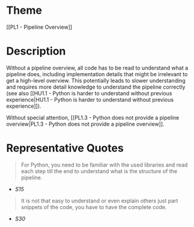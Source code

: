 # Theme

[[PL1 - Pipeline Overview]]
# Description

Without a pipeline overview, all code has to be read to understand what a pipeline does, including implementation details that might be irrelevant to get a high-level overview. This potentially leads to slower understanding and requires more detail knowledge to understand the pipeline correctly (see also [[HU1.1 - Python is harder to understand without previous experience|HU1.1 - Python is harder to understand without previous experience]]).

Without special attention, [[PL1.3 - Python does not provide a pipeline overview|PL1.3 - Python does not provide a pipeline overview]].
# Representative Quotes

> For Python, you need to be familiar with the used libraries and read each step till the end to understand what is the structure of the pipeline.
- *S15*

> It is not that easy to understand or even explain others just part snippets of the code, you have to have the complete code.
- *S30*